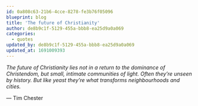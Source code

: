 ```yaml
---
id: 0a808c63-21b6-4cce-8278-fe3b76f05096
blueprint: blog
title: 'The future of Christianity'
author: de8b9c1f-5129-455a-bbb8-ea25d9a0a069
categories:
  - quotes
updated_by: de8b9c1f-5129-455a-bbb8-ea25d9a0a069
updated_at: 1691009393
---
```

*The future of Christianity lies not in a return to the dominance of Christendom, but small, intimate communities of light. Often they’re unseen by history. But like yeast they’re what transforms neighbourhoods and cities.*

— Tim Chester